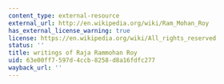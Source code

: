 ```yaml
---
content_type: external-resource
external_url: http://en.wikipedia.org/wiki/Ram_Mohan_Roy
has_external_license_warning: true
license: https://en.wikipedia.org/wiki/All_rights_reserved
status: ''
title: writings of Raja Rammohan Roy
uid: 63e00ff7-597d-4ccb-8258-d8a16fdfc277
wayback_url: ''
---
```

